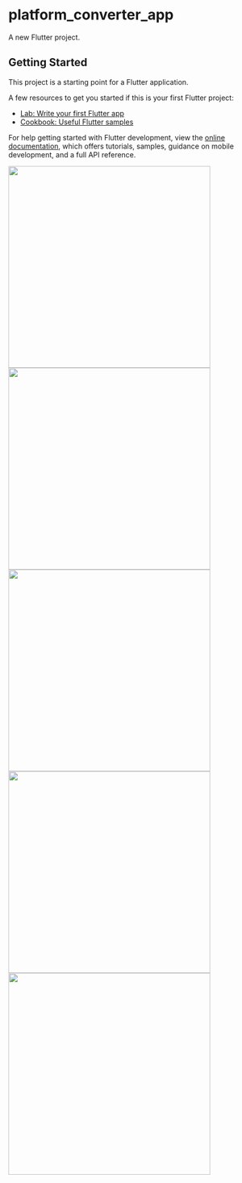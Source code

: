 # platform_converter_app

A new Flutter project.

## Getting Started

This project is a starting point for a Flutter application.

A few resources to get you started if this is your first Flutter project:

- [Lab: Write your first Flutter app](https://docs.flutter.dev/get-started/codelab)
- [Cookbook: Useful Flutter samples](https://docs.flutter.dev/cookbook)

For help getting started with Flutter development, view the
[online documentation](https://docs.flutter.dev/), which offers tutorials,
samples, guidance on mobile development, and a full API reference.

<p>
<img src="https://github.com/nikunj150/platform_converter_app/assets/141740390/4998f223-c228-43f4-9a90-3edbe41779b7"height="400">
<img src="https://github.com/nikunj150/platform_converter_app/assets/141740390/6b9c586c-aec5-40a0-9827-181f5419c113"height="400">
<img src="https://github.com/nikunj150/platform_converter_app/assets/141740390/e1070734-a6b1-4b4d-a8a6-d176369d8d40"height="400">
<img src="https://github.com/nikunj150/platform_converter_app/assets/141740390/9bc32616-b930-4f76-b886-4c7ab5a4c3f0"height="400">
<img src="https://github.com/nikunj150/platform_converter_app/assets/141740390/6e60b022-d26a-43f1-b2ca-7cf9d7a149f3"height="400">

</p>



